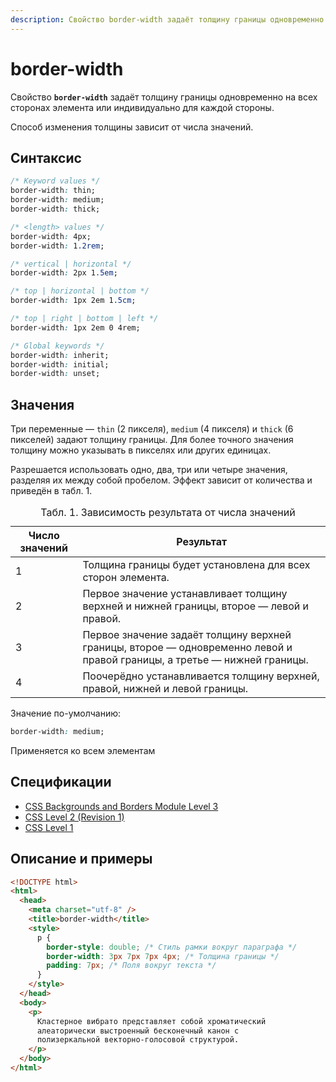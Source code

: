 ```yaml
---
description: Свойство border-width задаёт толщину границы одновременно на всех сторонах элемента или индивидуально для каждой стороны
---
```


# border-width

Свойство **`border-width`** задаёт толщину границы одновременно на всех сторонах элемента или индивидуально для каждой стороны.

Способ изменения толщины зависит от числа значений.

## Синтаксис

```css
/* Keyword values */
border-width: thin;
border-width: medium;
border-width: thick;

/* <length> values */
border-width: 4px;
border-width: 1.2rem;

/* vertical | horizontal */
border-width: 2px 1.5em;

/* top | horizontal | bottom */
border-width: 1px 2em 1.5cm;

/* top | right | bottom | left */
border-width: 1px 2em 0 4rem;

/* Global keywords */
border-width: inherit;
border-width: initial;
border-width: unset;
```

## Значения

Три переменные — `thin` (2 пикселя), `medium` (4 пикселя) и `thick` (6 пикселей) задают толщину границы. Для более точного значения толщину можно указывать в пикселях или других единицах.

Разрешается использовать одно, два, три или четыре значения, разделяя их между собой пробелом. Эффект зависит от количества и приведён в табл. 1.

<table>
<caption> Табл. 1. Зависимость результата от числа значений</caption>
<thead>
<tr><th>Число значений</th><th>Результат</th></tr>
</thead>
<tbody>
<tr><td>1</td><td>Толщина границы будет установлена для всех сторон элемента.</td></tr>
<tr><td>2</td><td>Первое значение устанавливает толщину верхней и нижней границы, второе — левой и правой.</td></tr>
<tr><td>3</td><td>Первое значение задаёт толщину верхней границы, второе — одновременно левой и правой границы, а третье — нижней границы.</td></tr>
<tr><td>4</td><td>Поочерёдно устанавливается толщину верхней, правой, нижней и левой границы.</td></tr>
</tbody>
</table>

Значение по-умолчанию:

```css
border-width: medium;
```

Применяется ко всем элементам

## Спецификации

- [CSS Backgrounds and Borders Module Level 3](http://dev.w3.org/csswg/css3-background/#the-border-width)
- [CSS Level 2 (Revision 1)](http://www.w3.org/TR/CSS2/box.html#border-width-properties)
- [CSS Level 1](http://www.w3.org/TR/CSS1/#border-width)

## Описание и примеры

```html
<!DOCTYPE html>
<html>
  <head>
    <meta charset="utf-8" />
    <title>border-width</title>
    <style>
      p {
        border-style: double; /* Стиль рамки вокруг параграфа */
        border-width: 3px 7px 7px 4px; /* Толщина границы */
        padding: 7px; /* Поля вокруг текста */
      }
    </style>
  </head>
  <body>
    <p>
      Кластерное вибрато представляет собой хроматический
      алеаторически выстроенный бесконечный канон с
      полизеркальной векторно-голосовой структурой.
    </p>
  </body>
</html>
```
